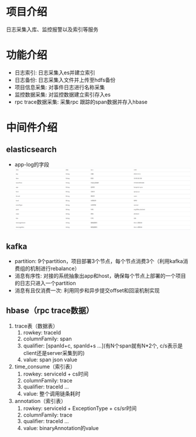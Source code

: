 # 项目介绍
日志采集入库、监控报警以及索引等服务
# 功能介绍
- 日志索引: 日志采集入es并建立索引
- 日志备份: 日志采集入文件并上传至hdfs备份
- 项目信息采集: 对事件日志进行名称采集
- 监控数据采集: 对监控数据建立索引存入es
- rpc trace数据采集: 采集rpc 跟踪的span数据并存入hbase
# 中间件介绍
## elasticsearch
- app-log的字段
![](column.png)
## kafka
- partition: 9个partition，项目部署3个节点，每个节点消费3个（利用kafka消费组的机制进行rebalance）
- 消息有序性: 对接的系统抽象出app和host，确保每个节点上部署的一个项目的日志只进入一个partition
- 消息有且仅消费一次: 利用同步和异步提交offset和回滚机制实现
## hbase（rpc trace数据）
1. trace表（数据表）
    1. rowkey: traceId
    2. columnFamily: span
    3. qualifier: [spanId+c, spanId+s ...](有N个span就有N*2个, c/s表示是client还是server采集到的)
    4. value: span json value
2. time_consume（索引表）
    1. rowkey: serviceId + cs时间
    2. columnFamily: trace
    3. qualifier: traceId ...
    4. value: 整个调用链条耗时
3. annotation（索引表）
    1. rowkey: serviceId + ExceptionType + cs/sr时间
    2. columnFamily: trace
    3. qualifier: traceId ...
    4. value: binaryAnnotation的value
